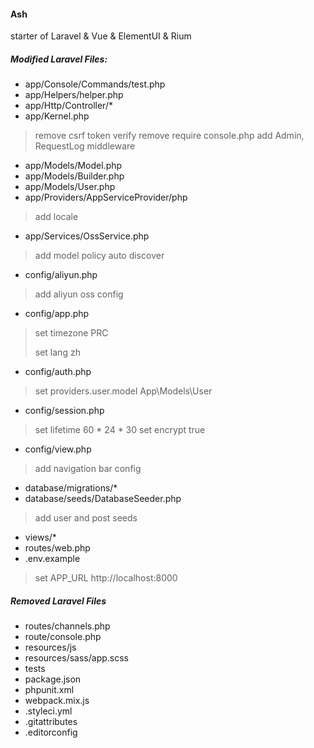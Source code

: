 #### Ash
starter of Laravel & Vue & ElementUI & Rium

##### Modified Laravel Files:
 
* app/Console/Commands/test.php
* app/Helpers/helper.php
* app/Http/Controller/*
* app/Kernel.php
> remove csrf token verify
> remove require console.php
> add Admin, RequestLog middleware
* app/Models/Model.php
* app/Models/Builder.php
* app/Models/User.php
* app/Providers/AppServiceProvider/php
> add locale
* app/Services/OssService.php
> add model policy auto discover
* config/aliyun.php
> add aliyun oss config
* config/app.php
> set timezone PRC
>
> set lang zh
* config/auth.php
> set providers.user.model App\Models\User
* config/session.php
> set lifetime 60 * 24 * 30
> set encrypt true
* config/view.php
> add navigation bar config
* database/migrations/*
* database/seeds/DatabaseSeeder.php 
> add user and post seeds
* views/*
* routes/web.php
* .env.example
> set APP_URL http://localhost:8000

##### Removed Laravel Files

* routes/channels.php
* route/console.php
* resources/js
* resources/sass/app.scss
* tests
* package.json
* phpunit.xml
* webpack.mix.js
* .styleci.yml
* .gitattributes
* .editorconfig
